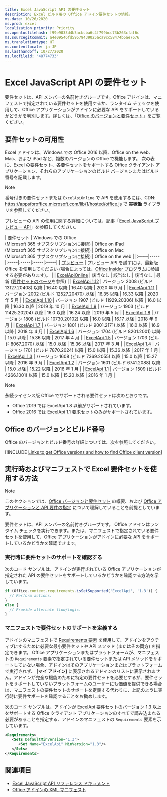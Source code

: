 ```yaml
---
title: Excel JavaScript API の要件セット
description: Excel ビルド用の Office アドイン要件セットの情報。
ms.date: 10/26/2020
ms.prod: excel
localization_priority: Priority
ms.openlocfilehash: f99e9033d4b5acbcba6c4f799bcc73b263cfaf6c
ms.sourcegitcommit: a4e09546fd59579439025aca9cc58474b5ae7676
ms.translationtype: HT
ms.contentlocale: ja-JP
ms.lasthandoff: 10/27/2020
ms.locfileid: "48774733"
---
```

# <a name="excel-javascript-api-requirement-sets"></a>Excel JavaScript API の要件セット

要件セットは、API メンバーの名前付きグループです。Office アドインは、マニフェストで指定されている要件セットを使用するか、ランタイム チェックを使用して、Office アプリケーションがアドインに必要な API をサポートしているかどうかを判別します。詳しくは、「[Office のバージョンと要件セット](../../develop/office-versions-and-requirement-sets.md)」をご覧ください。

## <a name="requirement-set-availability"></a>要件セットの可用性

Excel アドインは、Windows での Office 2016 以降、Office on the web、Mac、および iPad など、複数のバージョンの Office で機能します。 次の表に、Excel の要件セット、各要件セットをサポートする Office クライアント アプリケーション、それらのアプリケーションのビルド バージョンまたはビルド番号を記載します。

> [!NOTE]
> 番号付きの要件セットまたは `ExcelApiOnline` で API を使用するには、CDN: https://appsforoffice.microsoft.com/lib/1/hosted/office.js で **実稼働** ライブラリを参照してください。
>
> プレビューの API の使用に関する詳細については、記事「[Excel JavaScript プレビュー API](excel-preview-apis.md)」を参照してください。

|  要件セット  |  Windows での Office<br>(Microsoft 365 サブスクリプションに接続)  |  Office on iPad<br>(Microsoft 365 サブスクリプションに接続)  |  Office on Mac<br>(Microsoft 365 サブスクリプションに接続)  | Office on the web |
|:-----|-----|:-----|:-----|:-----|:-----|
| [プレビュー](excel-preview-apis.md)  | プレビュー API を試すには、最新版 Office を使用してください (場合によっては、[Office Insider プログラム](https://insider.office.com)に参加する必要があります)。 |
| [ExcelApiOnline](excel-api-online-requirement-set.md) | 該当なし | 該当なし | 該当なし | 最新 ([要件セットのページ](excel-api-online-requirement-set.md)を参照) |
| [ExcelApi 1.12](excel-api-1-12-requirement-set.md) | バージョン 2008 (ビルド 13127.20408) 以降 | 16.40 以降 | 16.40 以降 | 2020 年 9 月 |
| [ExcelApi 1.11](excel-api-1-11-requirement-set.md) | バージョン 2002 (ビルド 12527.20470) 以降 | 16.35 以降 | 16.33 以降 | 2020 年 5 月 |
| [ExcelApi 1.10](excel-api-1-10-requirement-set.md) | バージョン 1907 (ビルド 11929.20306) 以降 | 16.0 以降 | 16.30 以降 | 2019 年 10 月 |
| [ExcelApi 1.9](excel-api-1-9-requirement-set.md)  | バージョン 1903 (ビルド 11425.20204) 以降 | 16.0 以降 | 16.24 以降 | 2019 年 5 月 |
| [ExcelApi 1.8](excel-api-1-8-requirement-set.md)  | バージョン 1808 (ビルド 10730.20102) 以降 | 16.0 以降 | 16.17 以降 | 2018 年 9 月 |
| [ExcelApi 1.7](excel-api-1-7-requirement-set.md)  | バージョン 1801 (ビルド 9001.2171) 以降   | 16.0 以降  | 16.9 以降  | 2018 年 4 月 |
| [ExcelApi 1.6](excel-api-1-6-requirement-set.md)  | バージョン 1704 (ビルド 8201.2001) 以降   | 15.0 以降  | 15.36 以降 | 2017 年 4 月 |
| [ExcelApi 1.5](excel-api-1-5-requirement-set.md)  | バージョン 1703 (ビルド 8067.2070) 以降   | 15.0 以降  | 15.36 以降 | 2017 年 3 月 |
| [ExcelApi 1.4](excel-api-1-4-requirement-set.md)  | バージョン 1701 (ビルド 7870.2024) 以降   | 15.0 以降  | 15.36 以降 | 2017 年 1 月 |
| [ExcelApi 1.3](excel-api-1-3-requirement-set.md)  | バージョン 1608 (ビルド 7369.2055) 以降   | 15.0 以降 | 15.27 以降 | 2016 年 9 月 |
| [ExcelApi 1.2](excel-api-1-2-requirement-set.md)  | バージョン 1601 (ビルド 6741.2088) 以降   | 15.0 以降 | 15.22 以降 | 2016 年 1 月 |
| [ExcelApi 1.1](excel-api-1-1-requirement-set.md)  | バージョン 1509 (ビルド 4266.1001) 以降   | 15.0 以降 | 15.20 以降 | 2016 年 1 月 |

> [!NOTE]
> 永続ライセンス版 Office でサポートされる要件セットは次のとおりです。
>
> - Office 2019 では ExcelApi 1.8 以前がサポートされています。
> - Office 2016 では ExcelApi 1.1 要求セットのみがサポートされています。

## <a name="office-versions-and-build-numbers"></a>Office のバージョンとビルド番号

Office のバージョンとビルド番号の詳細については、次を参照してください。

[!INCLUDE [Links to get Office versions and how to find Office client version](../../includes/links-get-office-versions-builds.md)]

## <a name="how-to-use-excel-requirement-sets-at-runtime-and-in-the-manifest"></a>実行時およびマニフェストで Excel 要件セットを使用する方法

> [!NOTE]
> このセクションでは、[Office バージョンと要件セット](../../develop/office-versions-and-requirement-sets.md) の概要、および [Office アプリケーションと API 要件の指定](../../develop/specify-office-hosts-and-api-requirements.md) について理解していることを前提としています。

要件セットは、API メンバーの名前付きグループです。 Office アドインはランタイム チェックを実行できます。または、マニフェストで指定されている要件セットを使用して、Office アプリケーションがアドインに必要な API をサポートしているかどうかを確認できます。

### <a name="checking-for-requirement-set-support-at-runtime"></a>実行時に要件セットのサポートを確認する

次のコード サンプルは、アドインが実行されている Office アプリケーションが指定された API の要件セットをサポートしているかどうかを確認する方法を示しています。

```js
if (Office.context.requirements.isSetSupported('ExcelApi', '1.3')) {
  // Perform actions.
}
else {
  // Provide alternate flow/logic.
}
```

### <a name="defining-requirement-set-support-in-the-manifest"></a>マニフェストで要件セットのサポートを定義する

アドインのマニフェストで [Requirements 要素](../manifest/requirements.md) を使用して、アドインをアクティブにするために必要な最小要件セットや API メソッド (またはその両方) を指定できます。 Office アプリケーションまたはプラットフォームが、マニフェストの `Requirements` 要素で指定されている要件セットまたは API メソッドをサポートしていない場合、アドインはそのアプリケーションまたはプラットフォームで実行されず、 **[マイ アドイン]** に表示されるアドインのリストに表示されません。アドインが完全な機能のために特定の要件セットを必要とするが、要件セットをサポートしていないプラットフォームのユーザーにも価値を提供できる場合は、マニフェストの要件セットのサポートを定義する代わりに、上記のように実行時に要件サポートを確認することをお勧めします。

次のコード サンプルは、アドインが ExcelApi 要件セットのバージョン 1.3 以上をサポートする Office クライアント アプリケーションのすべてで読み込まれる必要があることを指定する、アドインのマニフェストの `Requirements` 要素を示しています。

```xml
<Requirements>
   <Sets DefaultMinVersion="1.3">
      <Set Name="ExcelApi" MinVersion="1.3"/>
   </Sets>
</Requirements>
```

## <a name="see-also"></a>関連項目

- [Excel JavaScript API リファレンス ドキュメント](/javascript/api/excel)
- [Office アドインの XML マニフェスト](../../develop/add-in-manifests.md)
